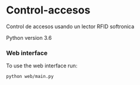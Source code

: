 # Control-accesos
Control de accesos usando un lector RFID softronica


Python version 3.6

### Web interface

To use the web interface run:

`python web/main.py`